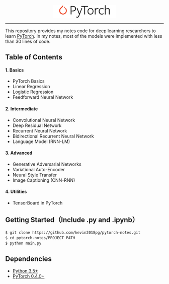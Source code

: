 <p align="center"><img width="40%" src="logo/pytorch_logo_2020.svg" /></p>

--------------------------------------------------------------------------------

This repository provides my notes code for deep learning researchers to learn [PyTorch](https://github.com/pytorch/pytorch). In my notes, most of the models were implemented with less than 30 lines of code. 



## Table of Contents

#### 1. Basics
* PyTorch Basics
* Linear Regression
* Logistic Regression
* Feedforward Neural Network

#### 2. Intermediate
* Convolutional Neural Network
* Deep Residual Network
* Recurrent Neural Network
* Bidirectional Recurrent Neural Network
* Language Model (RNN-LM)

#### 3. Advanced
* Generative Adversarial Networks
* Variational Auto-Encoder
* Neural Style Transfer
* Image Captioning (CNN-RNN)

#### 4. Utilities
* TensorBoard in PyTorch




## Getting Started（Include .py and .ipynb）
```bash
$ git clone https://github.com/kevin2018pg/pytorch-notes.git
$ cd pytorch-notes/PROJECT PATH
$ python main.py
```



## Dependencies
* [Python 3.5+](https://www.python.org/)
* [PyTorch 0.4.0+](https://pytorch.org/)




